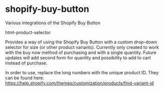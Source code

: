 # shopify-buy-button
Various integrations of the Shopify Buy Button


html-product-selector

Provides a way of using the Shopify Buy Button with a custom drop-down selector for size (or other product variants). Currently only created to work with the buy now method of purchasing and with a single quantity. Future updates will add second form for quantity and possibility to add to cart instead of purchase. 

In order to use, replace the long numbers with the unique product ID. They can be found here: https://help.shopify.com/themes/customization/products/find-variant-id
